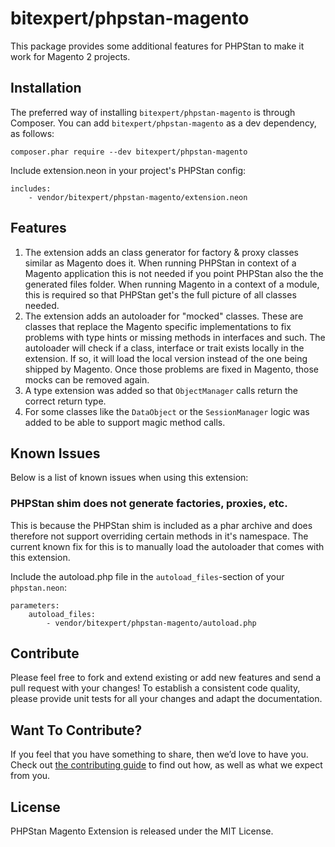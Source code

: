 # bitexpert/phpstan-magento

This package provides some additional features for PHPStan to make it
work for Magento 2 projects.

## Installation

The preferred way of installing `bitexpert/phpstan-magento` is through Composer.
You can add `bitexpert/phpstan-magento` as a dev dependency, as follows:

```
composer.phar require --dev bitexpert/phpstan-magento
```

Include extension.neon in your project's PHPStan config:

```
includes:
	- vendor/bitexpert/phpstan-magento/extension.neon
```

## Features
1. The extension adds an class generator for factory & proxy classes similar as Magento does it. When running PHPStan in context of a Magento application this is not needed if you point PHPStan also the the generated files folder. When running Magento in a context of a module, this is required so that PHPStan get's the full picture of all classes needed.
2. The extension adds an autoloader for "mocked" classes. These are classes that replace the Magento specific implementations to fix problems with type hints or missing methods in interfaces and such. The autoloader will check if a class, interface or trait exists locally in the extension. If so, it will load the local version instead of the one being shipped by Magento. Once those problems are fixed in Magento, those mocks can be removed again.
3. A type extension was added so that `ObjectManager` calls return the correct return type.
4. For some classes like the `DataObject` or the `SessionManager` logic was added to be able to support magic method calls.

## Known Issues

Below is a list of known issues when using this extension:

### PHPStan shim does not generate factories, proxies, etc.

This is because the PHPStan shim is included as a phar archive and does therefore not support overriding certain methods in it's namespace. The current known fix for this is to manually load the autoloader that comes with this extension.

Include the autoload.php file in the `autoload_files`-section of your `phpstan.neon`:

```neon
parameters:
    autoload_files:
        - vendor/bitexpert/phpstan-magento/autoload.php
```

## Contribute

Please feel free to fork and extend existing or add new features and send a pull request with your changes! To establish a consistent code quality, please provide unit tests for all your changes and adapt the documentation.

## Want To Contribute?

If you feel that you have something to share, then we’d love to have you.
Check out [the contributing guide](CONTRIBUTING.md) to find out how, as well as what we expect from you.

## License

PHPStan Magento Extension is released under the MIT License.
